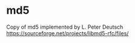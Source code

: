 # md5
Copy of md5 implemented by L. Peter Deutsch
https://sourceforge.net/projects/libmd5-rfc/files/
